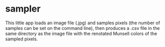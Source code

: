 # sampler

This little app loads an image file (.jpg) and samples pixels
(the number of samples can be set on the command line),
then produces a .csv file in the same directory as the image
file with the renotated Munsell colors of the sampled
pixels.

